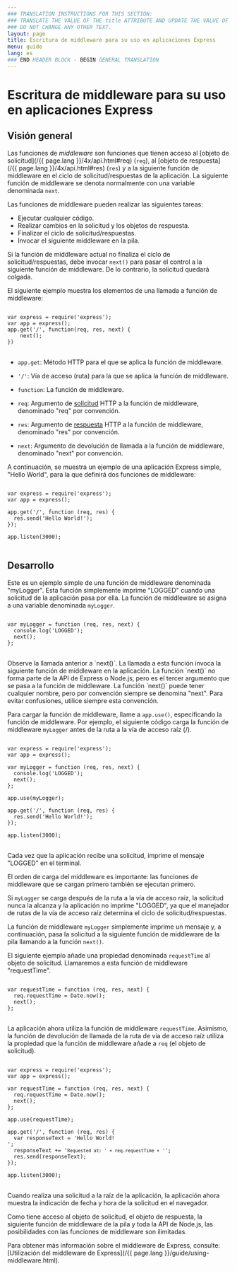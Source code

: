 ```yaml
---
### TRANSLATION INSTRUCTIONS FOR THIS SECTION:
### TRANSLATE THE VALUE OF THE title ATTRIBUTE AND UPDATE THE VALUE OF THE lang ATTRIBUTE. 
### DO NOT CHANGE ANY OTHER TEXT. 
layout: page
title: Escritura de middleware para su uso en aplicaciones Express
menu: guide
lang: es
### END HEADER BLOCK - BEGIN GENERAL TRANSLATION
---
```


# Escritura de middleware para su uso en aplicaciones Express

<h2>Visión general</h2>

Las funciones de *middleware* son funciones que tienen acceso al [objeto de solicitud](/{{ page.lang }}/4x/api.html#req) (`req`), al [objeto de respuesta](/{{ page.lang }}/4x/api.html#res) (`res`) y a la siguiente función de middleware en el ciclo de solicitud/respuestas de la aplicación. La siguiente función de middleware se denota normalmente con una variable denominada `next`.

Las funciones de middleware pueden realizar las siguientes tareas:

* Ejecutar cualquier código.
* Realizar cambios en la solicitud y los objetos de respuesta.
* Finalizar el ciclo de solicitud/respuestas.
* Invocar el siguiente middleware en la pila.

Si la función de middleware actual no finaliza el ciclo de solicitud/respuestas, debe invocar `next()` para pasar el control a la siguiente función de middleware. De lo contrario, la solicitud quedará colgada.

El siguiente ejemplo muestra los elementos de una llamada a función de middleware:

<pre>
<code class="language-javascript" translate="no">
var express = require('express');
var app = express();
app.get('/', function(req, res, next) {
	next();
})
</code>
</pre>

* <code>app.get</code>: Método HTTP para el que se aplica la función de middleware.

* <code>'/'</code>: Vía de acceso (ruta) para la que se aplica la función de middleware.

* <code>function</code>: La función de middleware.

* <code>req</code>: Argumento de <a href="../4x/api.html#req">solicitud</a> HTTP a la función de middleware, denominado "req" por convención.

* <code>res</code>: Argumento de <a href="../4x/api.html#res">respuesta</a> HTTP a la función de middleware, denominado "res" por convención.

* <code>next</code>: Argumento de devolución de llamada a la función de middleware, denominado "next" por convención.

A continuación, se muestra un ejemplo de una aplicación Express simple, "Hello World", para la que definirá dos funciones de middleware:

<pre>
<code class="language-javascript" translate="no">
var express = require('express');
var app = express();

app.get('/', function (req, res) {
  res.send('Hello World!');
});

app.listen(3000);
</code>
</pre>

<h2>Desarrollo</h2>

Este es un ejemplo simple de una función de middleware denominada "myLogger". Esta función simplemente imprime "LOGGED" cuando una solicitud de la aplicación pasa por ella. La función de middleware se asigna a una variable denominada `myLogger`.

<pre>
<code class="language-javascript" translate="no">
var myLogger = function (req, res, next) {
  console.log('LOGGED');
  next();
};
</code>
</pre>

<div class="doc-box doc-notice" markdown="1">
Observe la llamada anterior a `next()`.  La llamada a esta función invoca la siguiente función de middleware en la aplicación.
La función `next()` no forma parte de la API de Express o Node.js, pero es el tercer argumento que se pasa a la función de middleware.  La función `next()` puede tener cualquier nombre, pero por convención siempre se denomina "next". Para evitar confusiones, utilice siempre esta convención.
</div>

Para cargar la función de middleware, llame a `app.use()`, especificando la función de middleware.
Por ejemplo, el siguiente código carga la función de middleware `myLogger` antes de la ruta a la vía de acceso raíz (/).

<pre>
<code class="language-javascript" translate="no">
var express = require('express');
var app = express();

var myLogger = function (req, res, next) {
  console.log('LOGGED');
  next();
};

app.use(myLogger);

app.get('/', function (req, res) {
  res.send('Hello World!');
});

app.listen(3000);
</code>
</pre>

Cada vez que la aplicación recibe una solicitud, imprime el mensaje "LOGGED" en el terminal.

El orden de carga del middleware es importante: las funciones de middleware que se cargan primero también se ejecutan primero.

Si `myLogger` se carga después de la ruta a la vía de acceso raíz, la solicitud nunca la alcanza y la aplicación no imprime "LOGGED", ya que el manejador de rutas de la vía de acceso raíz determina el ciclo de solicitud/respuestas.

La función de middleware `myLogger` simplemente imprime un mensaje y, a continuación, pasa la solicitud a la siguiente función de middleware de la pila llamando a la función `next()`.

El siguiente ejemplo añade una propiedad denominada `requestTime` al objeto de solicitud. Llamaremos a esta función de middleware "requestTime".

<pre>
<code class="language-javascript" translate="no">
var requestTime = function (req, res, next) {
  req.requestTime = Date.now();
  next();
};
</code>
</pre>

La aplicación ahora utiliza la función de middleware `requestTime`. Asimismo, la función de devolución de llamada de la ruta de vía de acceso raíz utiliza la propiedad que la función de middleware añade a `req` (el objeto de solicitud).

<pre>
<code class="language-javascript" translate="no">
var express = require('express');
var app = express();

var requestTime = function (req, res, next) {
  req.requestTime = Date.now();
  next();
};

app.use(requestTime);

app.get('/', function (req, res) {
  var responseText = 'Hello World!<br>';
  responseText += '<small>Requested at: ' + req.requestTime + '</small>';
  res.send(responseText);
});

app.listen(3000);
</code>
</pre>

Cuando realiza una solicitud a la raíz de la aplicación, la aplicación ahora muestra la indicación de fecha y hora de la solicitud en el navegador.

Como tiene acceso al objeto de solicitud, el objeto de respuesta, la siguiente función de middleware de la pila y toda la API de Node.js, las posibilidades con las funciones de middleware son ilimitadas.

Para obtener más información sobre el middleware de Express, consulte: [Utilización del middleware de Express](/{{ page.lang }}/guide/using-middleware.html).
